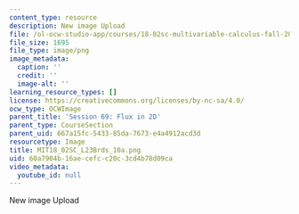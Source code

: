 ```yaml
---
content_type: resource
description: New image Upload
file: /ol-ocw-studio-app/courses/18-02sc-multivariable-calculus-fall-2010/60a7904b16aecefcc20c3cd4b78d09ca_MIT18_02SC_L23Brds_10a.png
file_size: 1695
file_type: image/png
image_metadata:
  caption: ''
  credit: ''
  image-alt: ''
learning_resource_types: []
license: https://creativecommons.org/licenses/by-nc-sa/4.0/
ocw_type: OCWImage
parent_title: 'Session 69: Flux in 2D'
parent_type: CourseSection
parent_uid: 667a15fc-5433-85da-7673-e4a4912acd3d
resourcetype: Image
title: MIT18_02SC_L23Brds_10a.png
uid: 60a7904b-16ae-cefc-c20c-3cd4b78d09ca
video_metadata:
  youtube_id: null
---
```

New image Upload
